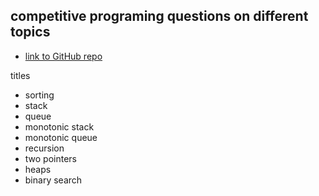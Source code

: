 
## competitive programing questions on different topics

- [link to GitHub repo](https://github.com/birukbelay/competitive-programming/tree/master/titles/)

titles
- sorting
- stack
- queue
- monotonic stack
- monotonic queue
- recursion
- two pointers
- heaps
- binary search